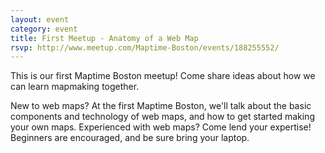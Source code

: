 ```yaml
---
layout: event
category: event
title: First Meetup - Anatomy of a Web Map
rsvp: http://www.meetup.com/Maptime-Boston/events/188255552/
---
```


This is our first Maptime Boston meetup! Come share ideas about how we can
learn mapmaking together.

New to web maps? At the first Maptime Boston, we'll talk about the basic
components and technology of web maps, and how to get started making your own
maps. Experienced with web maps? Come lend your expertise! Beginners are
encouraged, and be sure bring your laptop.
